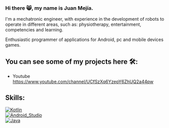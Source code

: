 ### Hi there 😸, my name is Juan Mejía.

I'm a mechatronic engineer, with experience in the development of robots to operate in different areas, such as: physiotherapy, entertainment, competencies and learning.

Enthusiastic programmer of applications for Android, pc and mobile devices games.


## You can see some of my projects here 🛠:
- Youtube https://www.youtube.com/channel/UCfSzXq6YzepY6ZhUQ2a44pw

## Skills:
[![Kotlin](https://img.shields.io/badge/Kotlin-0095D5?style=for-the-badge&logo=kotlin&logoColor=white&labelColor=red)]()
</br>
[![Android_Studio](https://img.shields.io/badge/Android_Studio-3DDC84?style=for-the-badge&logo=android-studio&logoColor=white&labelColor=red)]()
</br>
[![Java](https://img.shields.io/badge/Java-007396?style=for-the-badge&logo=java&logoColor=white&labelColor=red)]()

<!--
**JUANES545/JUANES545** is a ✨ _special_ ✨ repository because its `README.md` (this file) appears on your GitHub profile.

Here are some ideas to get you started:

- 🔭 I’m currently working on ...
- 🌱 I’m currently learning ...
- 👯 I’m looking to collaborate on ...
- 🤔 I’m looking for help with ...
- 💬 Ask me about ...
- 📫 How to reach me: ...
- 😄 Pronouns: ...
- ⚡ Fun fact: ...
-->
